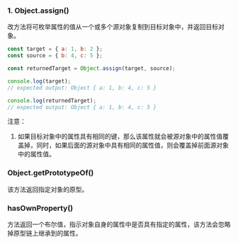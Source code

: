 ### 1. Object.assign()

改方法将可枚举属性的值从一个或多个源对象复制到目标对象中，并返回目标对象。

```javascript
const target = { a: 1, b: 2 };
const source = { b: 4, c: 5 };

const returnedTarget = Object.assign(target, source);

console.log(target);
// expected output: Object { a: 1, b: 4, c: 5 }

console.log(returnedTarget);
// expected output: Object { a: 1, b: 4, c: 5 }
```

注意：

1. 如果目标对象中的属性具有相同的键，那么该属性就会被源对象中的属性值覆盖掉，同时，如果后面的源对象中具有相同的属性值，则会覆盖掉前面源对象中的属性值。

### Object.getPrototypeOf()

该方法返回指定对象的原型。

### hasOwnProperty()

方法返回一个布尔值，指示对象自身的属性中是否具有指定的属性，该方法会忽略掉原型链上继承到的属性。